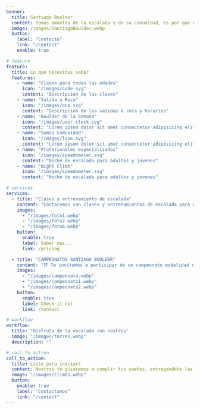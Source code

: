 ```yaml
---
banner:
  title: Santiago Boulder
  content: Somos amantes de la escalada y de su comunidad, es por que eso que pensamos en todo lo necesario para el progreso de esta hermosa disciplina, creando un espacio integral de atención ( kinesiología, optometria deportiva, psicología deportiva, masajes, yoga, nutrición).
  image: /images/SantiagoBoulder.webp
  button:
    label: "Contacto"
    link: "/contact"
    enable: true

# feature
feature:
  title: Lo que necesitas saber
  features:
    - name: "Clases para todas las edades"
      icon: "/images/code.svg"
      content: "Descripcion de las clases"
    - name: "Salida a Roca"
      icon: "/images/oop.svg"
      content: "Descripcion de las salidas a roca y horarios"
    - name: "Boulder de la Semana"
      icon: "/images/user-clock.svg"
      content: "Lorem ipsum dolor sit amet consectetur adipisicing elit quam nihil"
    - name: "Somos Comunidad"
      icon: "/images/love.svg"
      content: "Lorem ipsum dolor sit amet consectetur adipisicing elit quam nihil"
    - name: "Profesionales especializados"
      icon: "/images/speedometer.svg"
      content: "Noche de escalada para adultos y jovenes"
    - name: "Night Climb"
      icon: "/images/speedometer.svg"
      content: "Noche de escalada para adultos y jovenes"

# services
services:
  - title: "Clases y entrenamiento de escalada"
    content: "Contaremos con clases y entrenamientos de escalada para niños, niñas y adultos, contemplando diversas categorías ( principiante, avanzado/a y experto/a)"
    images:
      - "/images/foto1.webp"
      - "/images/foto2.webp"
      - "/images/foto6.webp"
    button:
      enable: true
      label: Saber mas...
      link: /pricing

  - title: "CAMPEONATOS SANTIAGO BOULDER"
    content: "⛩️ Te invitamos a participar de un campeonato modalidad ronda Americana el día domingo 28 de Julio ⛩️ Tendremos 2 categorías Novicio/Novicia: cinta Verde, Azul y Naranja (v0-v3) Avanzado/Avanzada: cinta Naranja, Rojo y Negra (v3-v6)"
    images:
      - "/images/campeonato.webp"
      - "/images/campeonato1.webp"
      - "/images/campeonato2.webp"
    button:
      enable: true
      label: Check it out
      link: /contact

# workflow
workflow:
  title: "Disfruta de la escalada con nostros"
  image: "/images/torres.webp"
  description: ""

# call_to_action
call_to_action:
  title: Listo para iniciar?
  content: Nostros te guiaremos a cumplir tus sueños, entragandote las herramientas en el mundo de la escalada
  image: "/images/climb1.webp"
  button:
    enable: true
    label: "Contactanos"
    link: "/contact"
---
```

